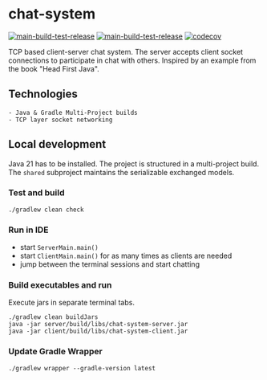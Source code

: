 # chat-system

[![main-build-test-release](https://github.com/OskarWestmeijer/chat-system/actions/workflows/main-build-test-release.yml/badge.svg?branch=main)](https://github.com/OskarWestmeijer/chat-system/actions/workflows/main-build-test-release.yml)
[![main-build-test-release](https://github.com/OskarWestmeijer/chat-system/actions/workflows/nightly-build.yml/badge.svg?branch=main)](https://github.com/OskarWestmeijer/chat-system/actions/workflows/nightly-build.yml)
[![codecov](https://codecov.io/gh/OskarWestmeijer/chat-system/branch/main/graph/badge.svg?token=A03WA88I2Y)](https://codecov.io/gh/OskarWestmeijer/chat-system)

TCP based client-server chat system. The server accepts client socket connections to participate in chat with others. Inspired by an example
from the book "Head First Java".

## Technologies

```
- Java & Gradle Multi-Project builds
- TCP layer socket networking
```

## Local development

Java 21 has to be installed. The project is structured in a multi-project build. The `shared` subproject maintains the serializable
exchanged models.

### Test and build

```
./gradlew clean check
```

### Run in IDE

- start `ServerMain.main()`
- start `ClientMain.main()` for as many times as clients are needed
- jump between the terminal sessions and start chatting

### Build executables and run

Execute jars in separate terminal tabs.

```
./gradlew clean buildJars
java -jar server/build/libs/chat-system-server.jar
java -jar client/build/libs/chat-system-client.jar
```

### Update Gradle Wrapper

`./gradlew wrapper --gradle-version latest`